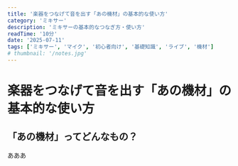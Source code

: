 ```yaml
---
title: '楽器をつなげて音を出す「あの機材」の基本的な使い方'
category: 'ミキサー'
description: 'ミキサーの基本的なつなぎ方・使い方'
readTime: '10分'
date: '2025-07-11'
tags: ['ミキサー', 'マイク', '初心者向け', '基礎知識', 'ライブ', '機材']
# thumbnail: '/notes.jpg'
---
```


# 楽器をつなげて音を出す「あの機材」の基本的な使い方

## 「あの機材」ってどんなもの？
あああ
